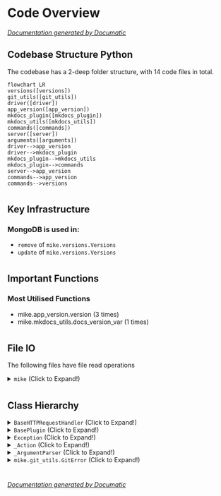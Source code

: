 # Code Overview

[_Documentation generated by Documatic_](https://www.documatic.com)

<!---Documatic-section-Codebase Structure Python-start--->
## Codebase Structure Python

The codebase has a 2-deep folder structure,
                with 14 code files in total.

<!---Documatic-block-system_architecture-start--->
```mermaid
flowchart LR
versions([versions])
git_utils([git_utils])
driver([driver])
app_version([app_version])
mkdocs_plugin([mkdocs_plugin])
mkdocs_utils([mkdocs_utils])
commands([commands])
server([server])
arguments([arguments])
driver-->app_version
driver-->mkdocs_plugin
mkdocs_plugin-->mkdocs_utils
mkdocs_plugin-->commands
server-->app_version
commands-->app_version
commands-->versions
```
<!---Documatic-block-system_architecture-end--->

# #
<!---Documatic-section-Codebase Structure Python-end--->

<!---Documatic-section-Key Infrastructure-start--->
## Key Infrastructure

### MongoDB is used in:

* `remove` of `mike.versions.Versions`
* `update` of `mike.versions.Versions`

# #
<!---Documatic-section-Key Infrastructure-end--->

<!---Documatic-section-Important Functions-start--->
## Important Functions

<!---Documatic-block-important_funcs-start--->
<!---Documatic-block-most_used_funcs-start--->
### Most Utilised Functions

* mike.app_version.version (3 times)
* mike.mkdocs_utils.docs_version_var (1 times)
<!---Documatic-block-most_used_funcs-end--->
<!---Documatic-block-important_funcs-end--->

# #
<!---Documatic-section-Important Functions-end--->

<!---Documatic-section-File IO-start--->
## File IO

<!---Documatic-block-file_io-start--->
The following files have file read operations

<!---Documatic-block-mike-start--->
<details>
	<summary><code>mike</code> (Click to Expand!)</summary>

* mike.commands
* mike.git_utils
* mike.mkdocs_utils
</details>
<!---Documatic-block-mike-end--->
<!---Documatic-block-file_io-end--->

# #
<!---Documatic-section-File IO-end--->

<!---Documatic-section-Class Hierarchy-start--->
## Class Hierarchy

<!---Documatic-block-BaseHTTPRequestHandler-start--->
<details>
	<summary><code>BaseHTTPRequestHandler</code> (Click to Expand!)</summary>

* mike.server.GitBranchHTTPHandler
</details>
<!---Documatic-block-BaseHTTPRequestHandler-end--->

<!---Documatic-block-BasePlugin-start--->
<details>
	<summary><code>BasePlugin</code> (Click to Expand!)</summary>

* mike.mkdocs_plugin.MikePlugin
</details>
<!---Documatic-block-BasePlugin-end--->

<!---Documatic-block-Exception-start--->
<details>
	<summary><code>Exception</code> (Click to Expand!)</summary>

* mike.git_utils.GitError
</details>
<!---Documatic-block-Exception-end--->

<!---Documatic-block-_Action-start--->
<details>
	<summary><code>_Action</code> (Click to Expand!)</summary>

* mike.arguments.Action
</details>
<!---Documatic-block-_Action-end--->

<!---Documatic-block-_ArgumentParser-start--->
<details>
	<summary><code>_ArgumentParser</code> (Click to Expand!)</summary>

* mike.arguments.ArgumentParser
</details>
<!---Documatic-block-_ArgumentParser-end--->

<!---Documatic-block-mike.git_utils.GitError-start--->
<details>
	<summary><code>mike.git_utils.GitError</code> (Click to Expand!)</summary>

* mike.git_utils.GitBranchDiverged
* mike.git_utils.GitCommitError
* mike.git_utils.GitRevUnrelated
</details>
<!---Documatic-block-mike.git_utils.GitError-end--->

# #
<!---Documatic-section-Class Hierarchy-end--->

[_Documentation generated by Documatic_](https://www.documatic.com)